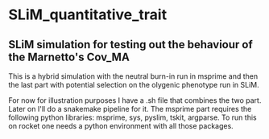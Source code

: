 # SLiM_quantitative_trait
## SLiM simulation for testing out the behaviour of the Marnetto's Cov_MA

This is a hybrid simulation with the neutral burn-in run in msprime and then the last part with potential selection on the olygenic phenotype run in SLiM.

For now for illustration purposes I have a .sh file that combines the two part. Later on I'll do a snakemake pipeline for it.
The msprime part requires the following python libraries: msprime, sys, pyslim, tskit, argparse. To run this on rocket one needs a python environment with all those packages.
